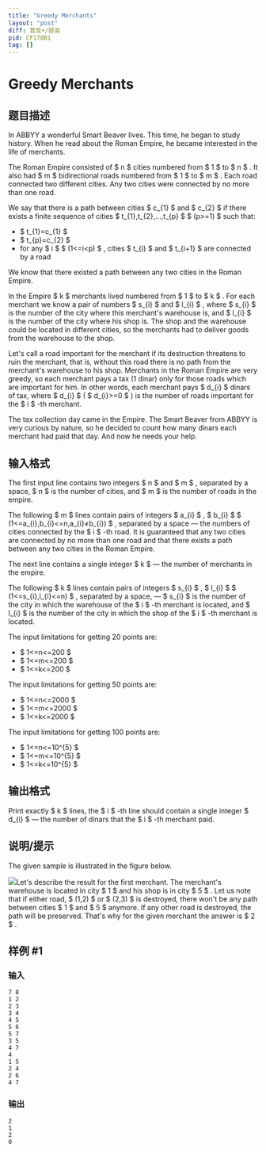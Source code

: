 ```yaml
---
title: "Greedy Merchants"
layout: "post"
diff: 普及+/提高
pid: CF178B1
tag: []
---
```


# Greedy Merchants

## 题目描述

In ABBYY a wonderful Smart Beaver lives. This time, he began to study history. When he read about the Roman Empire, he became interested in the life of merchants.

The Roman Empire consisted of $ n $ cities numbered from $ 1 $ to $ n $ . It also had $ m $ bidirectional roads numbered from $ 1 $ to $ m $ . Each road connected two different cities. Any two cities were connected by no more than one road.

We say that there is a path between cities $ c_{1} $ and $ c_{2} $ if there exists a finite sequence of cities $ t_{1},t_{2},...,t_{p} $ $ (p>=1) $ such that:

- $ t_{1}=c_{1} $
- $ t_{p}=c_{2} $
- for any $ i $ $ (1<=i<p) $ , cities $ t_{i} $ and $ t_{i+1} $ are connected by a road

We know that there existed a path between any two cities in the Roman Empire.

In the Empire $ k $ merchants lived numbered from $ 1 $ to $ k $ . For each merchant we know a pair of numbers $ s_{i} $ and $ l_{i} $ , where $ s_{i} $ is the number of the city where this merchant's warehouse is, and $ l_{i} $ is the number of the city where his shop is. The shop and the warehouse could be located in different cities, so the merchants had to deliver goods from the warehouse to the shop.

Let's call a road important for the merchant if its destruction threatens to ruin the merchant, that is, without this road there is no path from the merchant's warehouse to his shop. Merchants in the Roman Empire are very greedy, so each merchant pays a tax (1 dinar) only for those roads which are important for him. In other words, each merchant pays $ d_{i} $ dinars of tax, where $ d_{i} $ ( $ d_{i}>=0 $ ) is the number of roads important for the $ i $ -th merchant.

The tax collection day came in the Empire. The Smart Beaver from ABBYY is very curious by nature, so he decided to count how many dinars each merchant had paid that day. And now he needs your help.

## 输入格式

The first input line contains two integers $ n $ and $ m $ , separated by a space, $ n $ is the number of cities, and $ m $ is the number of roads in the empire.

The following $ m $ lines contain pairs of integers $ a_{i} $ , $ b_{i} $ $ (1<=a_{i},b_{i}<=n,a_{i}≠b_{i}) $ , separated by a space — the numbers of cities connected by the $ i $ -th road. It is guaranteed that any two cities are connected by no more than one road and that there exists a path between any two cities in the Roman Empire.

The next line contains a single integer $ k $ — the number of merchants in the empire.

The following $ k $ lines contain pairs of integers $ s_{i} $ , $ l_{i} $ $ (1<=s_{i},l_{i}<=n) $ , separated by a space, — $ s_{i} $ is the number of the city in which the warehouse of the $ i $ -th merchant is located, and $ l_{i} $ is the number of the city in which the shop of the $ i $ -th merchant is located.

The input limitations for getting 20 points are:

- $ 1<=n<=200 $
- $ 1<=m<=200 $
- $ 1<=k<=200 $

The input limitations for getting 50 points are:

- $ 1<=n<=2000 $
- $ 1<=m<=2000 $
- $ 1<=k<=2000 $

The input limitations for getting 100 points are:

- $ 1<=n<=10^{5} $
- $ 1<=m<=10^{5} $
- $ 1<=k<=10^{5} $

## 输出格式

Print exactly $ k $ lines, the $ i $ -th line should contain a single integer $ d_{i} $ — the number of dinars that the $ i $ -th merchant paid.

## 说明/提示

The given sample is illustrated in the figure below.

 ![](https://cdn.luogu.com.cn/upload/vjudge_pic/CF178B1/4913bb025cb3137535b72c7a1543583701455251.png)Let's describe the result for the first merchant. The merchant's warehouse is located in city $ 1 $ and his shop is in city $ 5 $ . Let us note that if either road, $ (1,2) $ or $ (2,3) $ is destroyed, there won't be any path between cities $ 1 $ and $ 5 $ anymore. If any other road is destroyed, the path will be preserved. That's why for the given merchant the answer is $ 2 $ .

## 样例 #1

### 输入

```
7 8
1 2
2 3
3 4
4 5
5 6
5 7
3 5
4 7
4
1 5
2 4
2 6
4 7

```

### 输出

```
2
1
2
0

```

